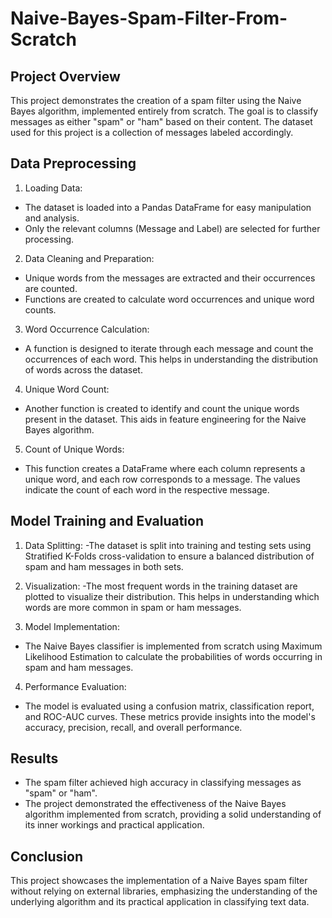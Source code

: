 # Naive-Bayes-Spam-Filter-From-Scratch

## Project Overview
This project demonstrates the creation of a spam filter using the Naive Bayes algorithm, implemented entirely from scratch. The goal is to classify messages as either "spam" or "ham" based on their content. The dataset used for this project is a collection of messages labeled accordingly.

## Data Preprocessing
1. Loading Data:
- The dataset is loaded into a Pandas DataFrame for easy manipulation and analysis. 
- Only the relevant columns (Message and Label) are selected for further processing.

2. Data Cleaning and Preparation:
- Unique words from the messages are extracted and their occurrences are counted.
- Functions are created to calculate word occurrences and unique word counts.

3. Word Occurrence Calculation:
- A function is designed to iterate through each message and count the occurrences of each word. This helps in understanding the distribution of words across the dataset.

4. Unique Word Count:
- Another function is created to identify and count the unique words present in the dataset. This aids in feature engineering for the Naive Bayes algorithm.

5. Count of Unique Words:
- This function creates a DataFrame where each column represents a unique word, and each row corresponds to a message. The values indicate the count of each word in the respective message.

## Model Training and Evaluation

1. Data Splitting:
-The dataset is split into training and testing sets using Stratified K-Folds cross-validation to ensure a balanced distribution of spam and ham messages in both sets.

2. Visualization:
-The most frequent words in the training dataset are plotted to visualize their distribution. This helps in understanding which words are more common in spam or ham messages.

3. Model Implementation:
- The Naive Bayes classifier is implemented from scratch using Maximum Likelihood Estimation to calculate the probabilities of words occurring in spam and ham messages.

4. Performance Evaluation:
- The model is evaluated using a confusion matrix, classification report, and ROC-AUC curves. These metrics provide insights into the model's accuracy, precision, recall, and overall performance.

## Results
- The spam filter achieved high accuracy in classifying messages as "spam" or "ham".
- The project demonstrated the effectiveness of the Naive Bayes algorithm implemented from scratch, providing a solid understanding of its inner workings and practical application.

## Conclusion
This project showcases the implementation of a Naive Bayes spam filter without relying on external libraries, emphasizing the understanding of the underlying algorithm and its practical application in classifying text data.

